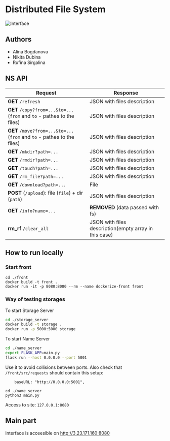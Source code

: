 # Distributed File System

![Interface](https://i.imgur.com/EByMnnR.png)

## Authors

-   Alina Bogdanova
-   Nikita Dubina
-   Rufina Sirgalina

## NS API

| Request                                                                 | Response                                              |
| ----------------------------------------------------------------------- | ----------------------------------------------------- |
| **GET** `/refresh`                                                      | JSON with files description                           |
| **GET** `/copy?from=...&to=...` (`from` and `to` - pathes to the files) | JSON with files description                           |
| **GET** `/move?from=...&to=...` (`from` and `to` - pathes to the files) | JSON with files description                           |
| **GET** `/mkdir?path=...`                                               | JSON with files description                           |
| **GET** `/rmdir?path=...`                                               | JSON with files description                           |
| **GET** `/touch?path=...`                                               | JSON with files description                           |
| **GET** `/rm_file?path=...`                                             | JSON with files description                           |
| **GET** `/download?path=...`                                            | File                                                  |
| **POST** (`/upload`): file (`file`) + dir (`path`)                      | JSON with files description                           |
| **GET** `/info?name=...`                                                | **REMOVED** (data passed with fs)                     |
| **rm_rf** `/clear_all`                                                  | JSON with files description(empty array in this case) |

## How to run locally

### Start front

```
cd ./front
docker build -t front .
docker run -it -p 8080:8080 --rm --name dockerize-front front
```

### Way of testing storages

To start Storage Server

```bash
cd ./storage_server
docker build -t storage .
docker run -p 5000:5000 storage
```

To start Name Server

```bash
cd ./name_server
export FLASK_APP=main.py
flask run --host 0.0.0.0 --port 5001
```

Use it to avoid collisions between ports. Also check that `/front/src/requests` should contain this setup:

```
	baseURL: "http://0.0.0.0:5001",
```

```
cd ./name_server
python3 main.py
```

Access to site: `127.0.0.1:8080`

## Main part

Interface is acceesible on http://3.23.171.160:8080
